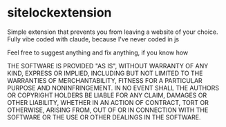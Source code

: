 # sitelockextension
Simple extension that prevents you from leaving a website of your choice. 
Fully vibe coded with claude, because I've never coded in js

Feel free to suggest anything and fix anything, if you know how

THE SOFTWARE IS PROVIDED "AS IS", WITHOUT WARRANTY OF ANY KIND, EXPRESS OR
IMPLIED, INCLUDING BUT NOT LIMITED TO THE WARRANTIES OF MERCHANTABILITY,
FITNESS FOR A PARTICULAR PURPOSE AND NONINFRINGEMENT. IN NO EVENT SHALL THE
AUTHORS OR COPYRIGHT HOLDERS BE LIABLE FOR ANY CLAIM, DAMAGES OR OTHER
LIABILITY, WHETHER IN AN ACTION OF CONTRACT, TORT OR OTHERWISE, ARISING FROM,
OUT OF OR IN CONNECTION WITH THE SOFTWARE OR THE USE OR OTHER DEALINGS IN THE
SOFTWARE.
